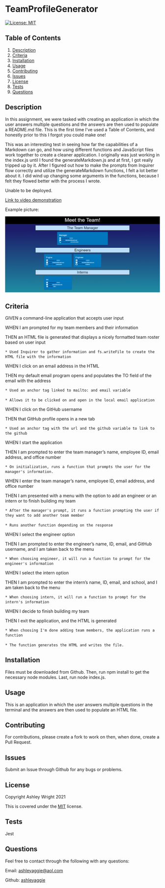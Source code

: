 # TeamProfileGenerator

[![License: MIT](https://img.shields.io/badge/License-MIT-yellow.svg)](https://opensource.org/licenses/MIT)

## Table of Contents

1. [Description](#Description)
2. [Criteria](#Criteria)
3. [Installation](#Installation)
4. [Usage](#Usage)
5. [Contributing](#Contributing)
6. [Issues](#Issues)
7. [License](#License)
8. [Tests](#Tests)
9. [Questions](#Questions)

## Description

In this assignment, we were tasked with creating an application in which the user answers multiple questions and the answers are then used to populate a README.md file. This is the first time I've used a Table of Contents, and honestly prior to this I forgot you could make one!

This was an interesting test in seeing how far the capabilities of a Markdown can go, and how using different functions and JavaScript files work together to create a cleaner application. I originally was just working in the index.js until I found the generateMarkdown.js and at first, I got really tripped up by it. After I figured out how to make the prompts from Inquirer flow correctly and utilize the generateMarkdown functions, I felt a lot better about it. I did wind up changing some arguments in the functions, because I felt they flowed better with the process I wrote.

Unable to be deployed.

[Link to video demonstration](pending)

Example picture:

![Picture of example profile](./assets/images/generatedProfile.png)

## Criteria

GIVEN a command-line application that accepts user input

WHEN I am prompted for my team members and their information

THEN an HTML file is generated that displays a nicely formatted team roster based on user input

    * Used Inquirer to gather information and fs.writeFile to create the HTML file with the information

WHEN I click on an email address in the HTML

THEN my default email program opens and populates the TO field of the email with the address

    * Used an anchor tag linked to mailto: and email variable
    
    * Allows it to be clicked on and open in the local email application

WHEN I click on the GitHub username

THEN that GitHub profile opens in a new tab

    * Used an anchor tag with the url and the github variable to link to the github

WHEN I start the application

THEN I am prompted to enter the team manager’s name, employee ID, email address, and office number

    * On initialization, runs a function that prompts the user for the manager's information.

WHEN I enter the team manager’s name, employee ID, email address, and office number

THEN I am presented with a menu with the option to add an engineer or an intern or to finish building my team

    * After the manager's prompt, it runs a function prompting the user if they want to add another team member

    * Runs another function depending on the response

WHEN I select the engineer option

THEN I am prompted to enter the engineer’s name, ID, email, and GitHub username, and I am taken back to the menu

    * When choosing engineer, it will run a function to prompt for the engineer's information

WHEN I select the intern option

THEN I am prompted to enter the intern’s name, ID, email, and school, and I am taken back to the menu

    * When choosing intern, it will run a function to prompt for the intern's information

WHEN I decide to finish building my team

THEN I exit the application, and the HTML is generated

    * When choosing I'm done adding team members, the application runs a function
    
    * The function generates the HTML and writes the file.

## Installation

Files must be downloaded from Github. Then, run npm install to get the necessary node modules. Last, run node index.js.

## Usage

This is an application in which the user answers multiple questions in the terminal and the answers are then used to populate an HTML file.

## Contributing

For contributions, please create a fork to work on then, when done, create a Pull Request.

## Issues

Submit an Issue through Github for any bugs or problems.

## License

Copyright Ashley Wright 2021

This is covered under the <a href='https://opensource.org/licenses/MIT'>MIT</a> license.

## Tests

Jest

## Questions

Feel free to contact through the following with any questions:

Email: ashleyaggie@aol.com

Github: <a href='https://github.com/ashleyaggie'>ashleyaggie</a>